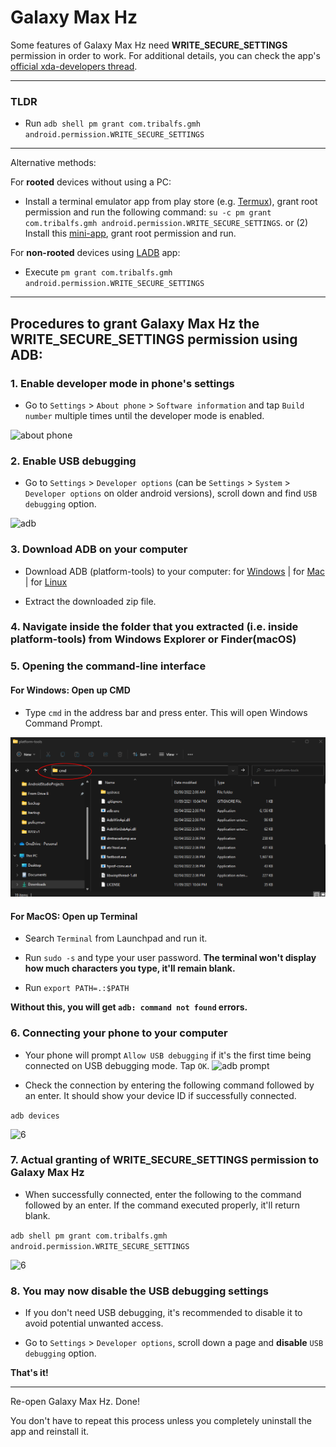 # Galaxy Max Hz

Some features of Galaxy Max Hz need **WRITE_SECURE_SETTINGS** permission in order to work. For additional details, you can check the app's [official xda-developers thread](https://forum.xda-developers.com/t/app-galaxy-max-hz-refresh-rate-control-quick-resolution-switcher-screen-off-mods-adaptive-mod-keep-high-adaptive-on-power-saving-mode-and-more.4181447/).

----------------------
### TLDR

 * Run `adb shell pm grant com.tribalfs.gmh android.permission.WRITE_SECURE_SETTINGS`

----------------------

Alternative methods:

For **rooted** devices without using a PC:
 *  Install a terminal emulator app from play store (e.g. [Termux](https://play.google.com/store/apps/details?id=com.termux)), grant root permission and run the following command: `su -c pm grant com.tribalfs.gmh android.permission.WRITE_SECURE_SETTINGS`.
or (2) Install this [mini-app](https://github.com/tribalfs/gmhWriteSecureSettings/releases), grant root permission and run.

For **non-rooted** devices using [LADB](https://play.google.com/store/apps/details?id=com.draco.ladb) app:
 * Execute `pm grant com.tribalfs.gmh android.permission.WRITE_SECURE_SETTINGS`

----------------------

Procedures to grant Galaxy Max Hz the WRITE_SECURE_SETTINGS permission using ADB:
----------------------

### 1. Enable developer mode in phone's settings

 * Go to `Settings` > `About phone` > `Software information` and tap `Build number` multiple times until the developer mode is enabled.

![about phone](about_phone.png)

### 2. Enable USB debugging

 * Go to `Settings` > `Developer options` (can be `Settings` > `System` > `Developer options` on older android versions), scroll down and find `USB debugging` option.

![adb](adb.png)

### 3. Download ADB on your computer

 * Download ADB (platform-tools) to your computer:
    for [Windows](https://dl.google.com/android/repository/platform-tools-latest-windows.zip) |
    for [Mac](https://dl.google.com/android/repository/platform-tools-latest-darwin.zip) |
    for [Linux](https://dl.google.com/android/repository/platform-tools-latest-linux.zip)
    
 * Extract the downloaded zip file.

### 4. Navigate inside the folder that you extracted (i.e. inside platform-tools) from Windows Explorer or Finder(macOS)


### 5. Opening the command-line interface

#### For Windows: Open up CMD
  
 * Type `cmd` in the address bar and press enter.  This will open Windows Command Prompt.

![opening_cmd](opening_cmd.png)

#### For MacOS: Open up Terminal

 * Search `Terminal` from Launchpad and run it.

 * Run `sudo -s` and type your user password. **The terminal won't display how much characters you type, it'll remain blank.**

 * Run `export PATH=.:$PATH`

 **Without this, you will get `adb: command not found` errors.**


### 6. Connecting your phone to your computer

 * Your phone will prompt `Allow USB debugging` if it's the first time being connected on USB debugging mode.  Tap `OK`.
![adb prompt](adb_prompt.jpg)

 * Check the connection by entering the following command followed by an enter. It should show your device ID if successfully connected.

 ```adb devices```
 
 ![6](adb-devices.png)
 
 
### 7. Actual granting of WRITE_SECURE_SETTINGS permission to Galaxy Max Hz

 * When successfully connected, enter the following to the command followed by an enter.  If the command executed properly, it'll return blank.

 ```adb shell pm grant com.tribalfs.gmh android.permission.WRITE_SECURE_SETTINGS```

![6](6.png)


### 8. You may now disable the USB debugging settings

 * If you don't need USB debugging, it's recommended to disable it to avoid potential unwanted access.

 * Go to `Settings` > `Developer options`, scroll down a page and **disable** `USB debugging` option.

**That's it!**

----------------------

Re-open Galaxy Max Hz. Done! 


You don't have to repeat this process unless you completely uninstall the app and reinstall it.
